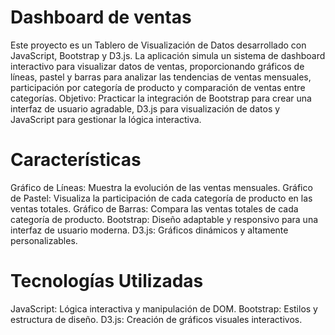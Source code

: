 # Dashboard de ventas
Este proyecto es un Tablero de Visualización de Datos desarrollado con JavaScript, Bootstrap y D3.js. La aplicación simula un sistema de dashboard interactivo para visualizar datos de ventas, proporcionando gráficos de líneas, pastel y barras para analizar las tendencias de ventas mensuales, participación por categoría de producto y comparación de ventas entre categorías.
Objetivo: Practicar la integración de Bootstrap para crear una interfaz de usuario agradable, D3.js para visualización de datos y JavaScript para gestionar la lógica interactiva.

# Características
Gráfico de Líneas: Muestra la evolución de las ventas mensuales.
Gráfico de Pastel: Visualiza la participación de cada categoría de producto en las ventas totales.
Gráfico de Barras: Compara las ventas totales de cada categoría de producto.
Bootstrap: Diseño adaptable y responsivo para una interfaz de usuario moderna.
D3.js: Gráficos dinámicos y altamente personalizables.
# Tecnologías Utilizadas
JavaScript: Lógica interactiva y manipulación de DOM.
Bootstrap: Estilos y estructura de diseño.
D3.js: Creación de gráficos visuales interactivos.
